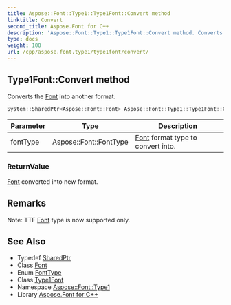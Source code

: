 ```yaml
---
title: Aspose::Font::Type1::Type1Font::Convert method
linktitle: Convert
second_title: Aspose.Font for C++
description: 'Aspose::Font::Type1::Type1Font::Convert method. Converts the Font into another format in C++.'
type: docs
weight: 100
url: /cpp/aspose.font.type1/type1font/convert/
---
```

## Type1Font::Convert method


Converts the [Font](../../../aspose.font/font/) into another format.

```cpp
System::SharedPtr<Aspose::Font::Font> Aspose::Font::Type1::Type1Font::Convert(Aspose::Font::FontType fontType) override
```


| Parameter | Type | Description |
| --- | --- | --- |
| fontType | Aspose::Font::FontType | [Font](../../../aspose.font/font/) format type to convert into. |

### ReturnValue

[Font](../../../aspose.font/font/) converted into new format.
## Remarks


Note: TTF [Font](../../../aspose.font/font/) type is now supported only. 

## See Also

* Typedef [SharedPtr](../../../system/sharedptr/)
* Class [Font](../../../aspose.font/font/)
* Enum [FontType](../../../aspose.font/fonttype/)
* Class [Type1Font](../)
* Namespace [Aspose::Font::Type1](../../)
* Library [Aspose.Font for C++](../../../)
